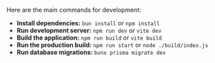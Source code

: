 Here are the main commands for development:
- **Install dependencies:** `bun install` or `npm install`
- **Run development server:** `npm run dev` or `vite dev`
- **Build the application:** `npm run build` or `vite build`
- **Run the production build:** `npm run start` or `node ./build/index.js`
- **Run database migrations:** `bunx prisma migrate dev`